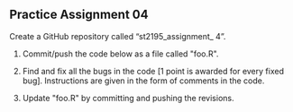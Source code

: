 ## Practice Assignment 04

Create a GitHub repository called “st2195_assignment_ 4”.
1. Commit/push the code below as a file called "foo.R". 

2. Find and fix all the bugs in the code [1 point is awarded for every fixed bug]. 
Instructions are given in the form of comments in the code.

3. Update "foo.R" by committing and pushing the revisions.
